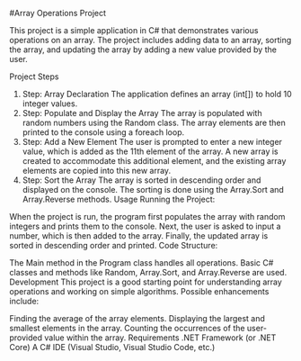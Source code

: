 #Array Operations Project


This project is a simple application in C# that demonstrates various operations on an array. The project includes adding data to an array, sorting the array, and updating the array by adding a new value provided by the user.

Project Steps
1. Step: Array Declaration
The application defines an array (int[]) to hold 10 integer values.
2. Step: Populate and Display the Array
The array is populated with random numbers using the Random class.
The array elements are then printed to the console using a foreach loop.
3. Step: Add a New Element
The user is prompted to enter a new integer value, which is added as the 11th element of the array.
A new array is created to accommodate this additional element, and the existing array elements are copied into this new array.
4. Step: Sort the Array
The array is sorted in descending order and displayed on the console.
The sorting is done using the Array.Sort and Array.Reverse methods.
Usage
Running the Project:

When the project is run, the program first populates the array with random integers and prints them to the console.
Next, the user is asked to input a number, which is then added to the array.
Finally, the updated array is sorted in descending order and printed.
Code Structure:

The Main method in the Program class handles all operations.
Basic C# classes and methods like Random, Array.Sort, and Array.Reverse are used.
Development
This project is a good starting point for understanding array operations and working on simple algorithms. Possible enhancements include:

Finding the average of the array elements.
Displaying the largest and smallest elements in the array.
Counting the occurrences of the user-provided value within the array.
Requirements
.NET Framework (or .NET Core)
A C# IDE (Visual Studio, Visual Studio Code, etc.)
